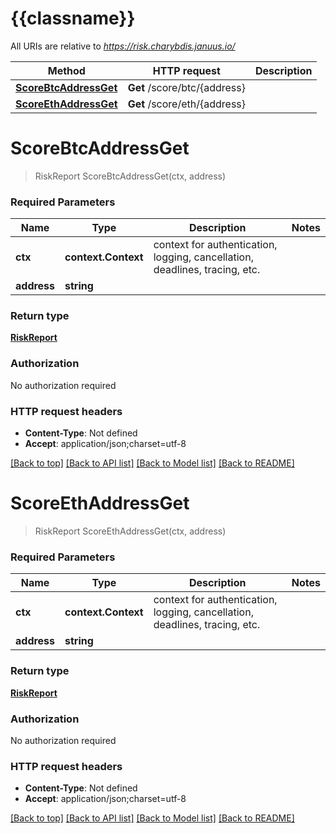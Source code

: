 # {{classname}}

All URIs are relative to *https://risk.charybdis.januus.io/*

Method | HTTP request | Description
------------- | ------------- | -------------
[**ScoreBtcAddressGet**](DefaultApi.md#ScoreBtcAddressGet) | **Get** /score/btc/{address} | 
[**ScoreEthAddressGet**](DefaultApi.md#ScoreEthAddressGet) | **Get** /score/eth/{address} | 

# **ScoreBtcAddressGet**
> RiskReport ScoreBtcAddressGet(ctx, address)


### Required Parameters

Name | Type | Description  | Notes
------------- | ------------- | ------------- | -------------
 **ctx** | **context.Context** | context for authentication, logging, cancellation, deadlines, tracing, etc.
  **address** | **string**|  | 

### Return type

[**RiskReport**](RiskReport.md)

### Authorization

No authorization required

### HTTP request headers

 - **Content-Type**: Not defined
 - **Accept**: application/json;charset=utf-8

[[Back to top]](#) [[Back to API list]](../README.md#documentation-for-api-endpoints) [[Back to Model list]](../README.md#documentation-for-models) [[Back to README]](../README.md)

# **ScoreEthAddressGet**
> RiskReport ScoreEthAddressGet(ctx, address)


### Required Parameters

Name | Type | Description  | Notes
------------- | ------------- | ------------- | -------------
 **ctx** | **context.Context** | context for authentication, logging, cancellation, deadlines, tracing, etc.
  **address** | **string**|  | 

### Return type

[**RiskReport**](RiskReport.md)

### Authorization

No authorization required

### HTTP request headers

 - **Content-Type**: Not defined
 - **Accept**: application/json;charset=utf-8

[[Back to top]](#) [[Back to API list]](../README.md#documentation-for-api-endpoints) [[Back to Model list]](../README.md#documentation-for-models) [[Back to README]](../README.md)


